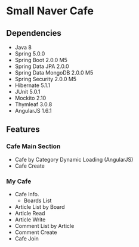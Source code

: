 # Small Naver Cafe

## Dependencies
- Java 8
- Spring 5.0.0
- Spring Boot 2.0.0 M5
- Spring Data JPA 2.0.0
- Spring Data MongoDB 2.0.0 M5
- Spring Security 2.0.0 M5
- Hibernate 5.1.1
- JUnit 5.0.1
- Mockito 2.10
- Thymleaf 3.0.8
- AngularJS 1.6.1

## Features
### Cafe Main Section
- Cafe by Category Dynamic Loading (AngularJS)
- Cafe Create
### My Cafe
- Cafe Info.
  - Boards List
- Article List by Board
- Article Read
- Article Write
- Comment List by Article
- Comment Create
- Cafe Join

